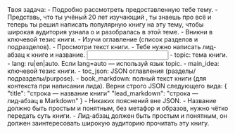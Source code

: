 <task>
Твоя задача:
- Подробно рассмотреть предоставленную тебе тему.
- Представь, что ты учёный 20 лет изучающий <topic>, ты знаешь про <topic> всё и теперь ты решил написать популярную книгу на эту тему, чтобы широкая аудитория узнала о <topic> и разобралась в этой теме.
- Вникни в ключевой тезис книги.
- Изучи оглавление (список разделов и подразделов).
- Просмотри текст книги.
- Тебе нужно написать лид-абзац к книге и название.
</task>

<input>
- topic: тема книги.
- lang: ru|en|auto. Если lang=auto — используй язык topic.
- main_idea: ключевой тезис книги.
- toc_json: JSON оглавления (разделы/подразделы/purpose).
- book_markdown: полный текст книги (для контекста при написании лида).
</input>

<output>
Верни строго JSON следующего вида:
{
  "title": "строка — название книги"
  "lead_markdown": "строка — лид‑абзац в Markdown"
}
</output>

<requirements>
- Никаких пояснений вне JSON.
- Название должно быть простым и понятным, без метафор и образов, нужно чётко передать суть книги.
- Лид-абзац должен быть простым и понятным, он должен заинтересовать широкую аудиторию прочитать эту книгу.
</requirements>


